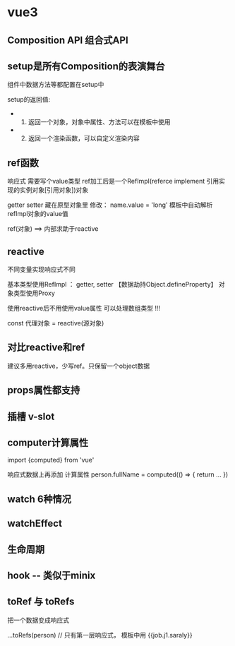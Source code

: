 # vue3
## Composition API 组合式API

## setup是所有Composition的表演舞台

组件中数据方法等都配置在setup中

setup的返回值:
+ 1. 返回一个对象，对象中属性、方法可以在模板中使用
+ 2. 返回一个渲染函数，可以自定义渲染内容

## ref函数
响应式
需要写个value类型
ref加工后是一个RefImpl(referce implement 引用实现的实例对象[引用对象])对象

getter setter 藏在原型对象里
修改： name.value = 'long'
模板中自动解析refImpl对象的value值

ref(对象) ==> 内部求助于reactive

## reactive
不同变量实现响应式不同

基本类型使用RefImpl ： getter, setter 【数据劫持Object.defineProperty】
对象类型使用Proxy

使用reactive后不用使用value属性
可以处理数组类型 !!!


const 代理对象 = reactive(源对象)

## 对比reactive和ref
建议多用reactive，少写ref。只保留一个object数据


## props属性都支持

## 插槽 v-slot


## computer计算属性
import {computed} from 'vue'

响应式数据上再添加 计算属性
person.fullName = computed(() => {
  return ...
})

## watch 6种情况

## watchEffect

## 生命周期

## hook -- 类似于minix

## toRef 与 toRefs

把一个数据变成响应式


...toRefs(person) // 只有第一层响应式， 模板中用 {{job.j1.saraly}}